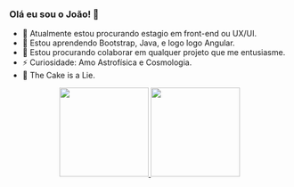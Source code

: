 ### Olá eu sou o João! 👋

- 🔭 Atualmente estou procurando estagio em front-end ou UX/UI.
- 🌱 Estou aprendendo Bootstrap, Java, e logo logo Angular.
- 👯 Estou procurando colaborar em qualquer projeto que me entusiasme.
- ⚡ Curiosidade: Amo Astrofísica e Cosmologia.
- 🎂 The Cake is a Lie.

<div align="center">
  <a href="https://github.com/joaoemc2">
  <img height="160em" src="https://github-readme-stats.vercel.app/api?username=joaoemc2&show_icons=true&theme=codeSTACKr&include_all_commits=true&count_private=true"/>
  <img height="160em" src="https://github-readme-stats.vercel.app/api/top-langs/?username=joaoemc2&layout=compact&langs_count=7&theme=codeSTACKr"/>
</div>
